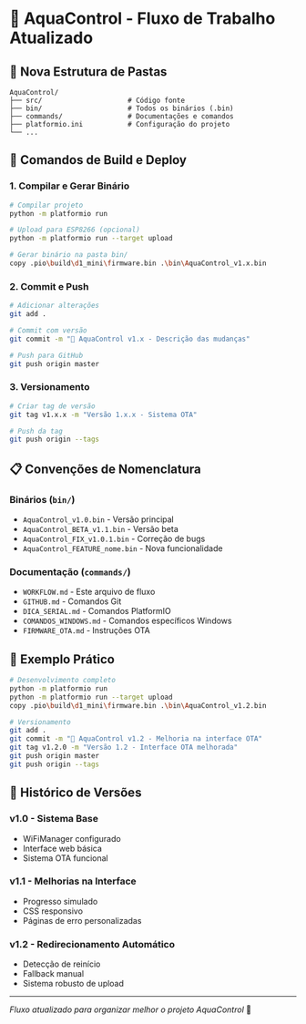 # 🔄 AquaControl - Fluxo de Trabalho Atualizado

## 📁 Nova Estrutura de Pastas

```
AquaControl/
├── src/                     # Código fonte
├── bin/                     # Todos os binários (.bin)
├── commands/                # Documentações e comandos
├── platformio.ini           # Configuração do projeto
└── ...
```

## 🚀 Comandos de Build e Deploy

### 1. Compilar e Gerar Binário
```bash
# Compilar projeto
python -m platformio run

# Upload para ESP8266 (opcional)
python -m platformio run --target upload

# Gerar binário na pasta bin/
copy .pio\build\d1_mini\firmware.bin .\bin\AquaControl_v1.x.bin
```

### 2. Commit e Push
```bash  
# Adicionar alterações
git add .

# Commit com versão
git commit -m "🔧 AquaControl v1.x - Descrição das mudanças"

# Push para GitHub
git push origin master
```

### 3. Versionamento
```bash
# Criar tag de versão
git tag v1.x.x -m "Versão 1.x.x - Sistema OTA"

# Push da tag
git push origin --tags
```

## 📋 Convenções de Nomenclatura

### Binários (`bin/`)
- `AquaControl_v1.0.bin` - Versão principal
- `AquaControl_BETA_v1.1.bin` - Versão beta  
- `AquaControl_FIX_v1.0.1.bin` - Correção de bugs
- `AquaControl_FEATURE_nome.bin` - Nova funcionalidade

### Documentação (`commands/`)
- `WORKFLOW.md` - Este arquivo de fluxo
- `GITHUB.md` - Comandos Git
- `DICA_SERIAL.md` - Comandos PlatformIO
- `COMANDOS_WINDOWS.md` - Comandos específicos Windows
- `FIRMWARE_OTA.md` - Instruções OTA

## 🎯 Exemplo Prático

```bash
# Desenvolvimento completo
python -m platformio run
python -m platformio run --target upload
copy .pio\build\d1_mini\firmware.bin .\bin\AquaControl_v1.2.bin

# Versionamento
git add .
git commit -m "🚀 AquaControl v1.2 - Melhoria na interface OTA"
git tag v1.2.0 -m "Versão 1.2 - Interface OTA melhorada"
git push origin master
git push origin --tags
```

## 📝 Histórico de Versões

### v1.0 - Sistema Base
- WiFiManager configurado
- Interface web básica
- Sistema OTA funcional

### v1.1 - Melhorias na Interface  
- Progresso simulado
- CSS responsivo
- Páginas de erro personalizadas

### v1.2 - Redirecionamento Automático
- Detecção de reinício
- Fallback manual
- Sistema robusto de upload

---

*Fluxo atualizado para organizar melhor o projeto AquaControl* 🚀 